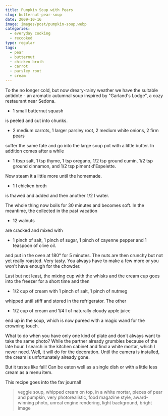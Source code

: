 ```yaml
---
title: Pumpkin Soup with Pears
slug: butternut-pear-soup
date: 2009-10-16
image: images/post/pumpkin-soup.webp
categories: 
  - everyday cooking
  - recooked
type: regular
tags: 
  - pear
  - butternut
  - chicken broth
  - carrot
  - parsley root
  - cream
---
```


To the no longer cold, but now dreary-rainy weather we have the suitable antidote - an aromatic autumnal soup inspired by "Garland's Lodge", a cozy restaurant near Sedona.

* 1 small butternut squash 

is peeled and cut into chunks. 

* 2 medium carrots, 1 larger parsley root, 2 medium white onions, 2 firm pears 

suffer the same fate and go into the large soup pot with a little butter. In addition comes after a while

* 1 tbsp salt, 1 tsp thyme, 1 tsp oregano, 1/2 tsp ground cumin, 1/2 tsp ground cinnamon, and 1/2 tsp piment d'Espelette.

Now steam it a little more until the homemade. 

* 1 l chicken broth 

is thawed and added and then another 1/2 l water.

The whole thing now boils for 30 minutes and becomes soft. In the meantime, the collected in the past vacation

* 12 walnuts 

are cracked and mixed with 

* 1 pinch of salt, 1 pinch of sugar, 1 pinch of cayenne pepper and 1 teaspoon of olive oil.

and put in the oven at 180° for 5 minutes. The nuts are then crunchy but not yet really roasted. Very tasty. You always have to make a few more or you won't have enough for the chowder.

Last but not least, the mixing cup with the whisks and the cream cup goes into the freezer for a short time and then

* 1/2 cup of cream with 1 pinch of salt, 1 pinch of nutmeg

whipped until stiff and stored in the refrigerator. The other

* 1/2 cup of cream and 1/4 l of naturally cloudy apple juice

end up in the soup, which is now pureed with a magic wand for the crowning touch.

What to do when you have only one kind of plate and don't always want to take the same photo? While the partner already grumbles because of the late hour. I search in the kitchen cabinet and find a white mortar, which I never need. Well, it will do for the decoration. Until the camera is installed, the cream is unfortunately already gone.

But it tastes like fall! Can be eaten well as a single dish or with a little less cream as a menu item.

This recipe goes into the fav journal!

> veggie soup, whipped cream on top, in a white mortar, pieces of pear and pumpkin, very photorealistic, food magazine style, award-winning photo, unreal engine rendering, light background, bright image